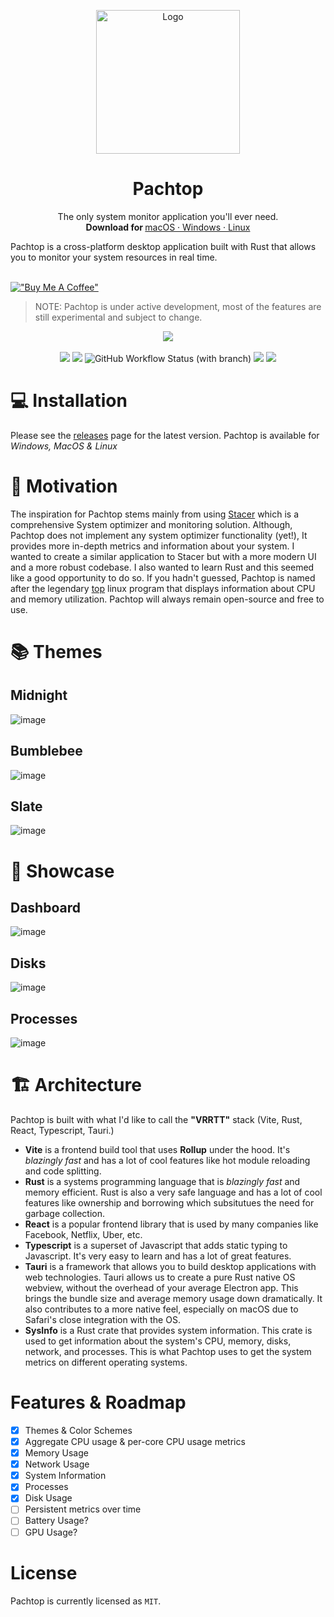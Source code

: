 <p align="center">
  <a href="#">
    
  </a>
  <p align="center">
   <img width="230" height="230" src="https://github.com/pacholoamit/pachtop/blob/master/public/logo-white.png" alt="Logo">
  </p>
  <h1 align="center"><b>Pachtop</b></h1>
  <p align="center">
  The only system monitor application you'll ever need.
    <br />
    <b>Download for </b>
    <a href="https://github.com/pacholoamit/pachtop/releases">
    macOS
    ·
    Windows
    ·
    Linux
    </a>
    <br />
</p>
Pachtop is a cross-platform desktop application built with Rust that allows you to monitor your system resources in real time.

<br/>
<br/>

[!["Buy Me A Coffee"](https://www.buymeacoffee.com/assets/img/custom_images/orange_img.png)](https://buymeacoffee.com/pacholoamit)

> NOTE: Pachtop is under active development, most of the features are still experimental and subject to change.

<p align="center">
    <img src="https://github.com/pacholoamit/pachtop/assets/69985528/104bac3d-3778-42a0-b358-8fc111f3a658"/>
    <br/>
    <br/>
    <img src="https://rust-reportcard.xuri.me/badge/github.com/pacholoamit/pachtop" />
    <img src="https://img.shields.io/badge/%3C%2F%3E-TypeScript-%230074c1.svg" />
    <img alt="GitHub Workflow Status (with branch)" src="https://img.shields.io/github/actions/workflow/status/pacholoamit/pachtop/release.yml?branch=release">
    <img src="https://img.shields.io/github/license/pacholoamit/pachtop" />
    <img src="https://img.shields.io/github/v/release/pacholoamit/pachtop">
</p>

# 💻 Installation

Please see the <a href="https://github.com/pacholoamit/pachtop/releases">releases</a> page for the latest version. Pachtop is available for <i>Windows, MacOS & Linux</i>

# 💯 Motivation

The inspiration for Pachtop stems mainly from using [Stacer](https://oguzhaninan.github.io/Stacer-Web/) which is a comprehensive System optimizer and monitoring solution. Although, Pachtop does not implement any system optimizer functionality (yet!), It provides more in-depth metrics and information about your system. I wanted to create a similar application to Stacer but with a more modern UI and a more robust codebase. I also wanted to learn Rust and this seemed like a good opportunity to do so. If you hadn't guessed, Pachtop is named after the legendary [top](<https://en.wikipedia.org/wiki/Top_(software)>) linux program that displays information about CPU and memory utilization. Pachtop will always remain open-source and free to use.

# 📚 Themes

## Midnight

![image](https://github.com/pacholoamit/pachtop/assets/69985528/197bf5ba-7c71-45cb-9b6e-dac92df71eeb)

## Bumblebee

![image](https://github.com/pacholoamit/pachtop/assets/69985528/41db4a6d-511e-498f-8d44-68b48123753a)

## Slate

![image](https://github.com/pacholoamit/pachtop/assets/69985528/f746921b-efbb-49fc-b65a-2bb375df4924)

# 🚀 Showcase

## Dashboard
![image](https://github.com/pacholoamit/pachtop/assets/69985528/f746921b-efbb-49fc-b65a-2bb375df4924)

## Disks
![image](https://github.com/pacholoamit/pachtop/assets/69985528/50c78111-029c-4517-899c-8b4472cff6fe)

## Processes
![image](https://github.com/pacholoamit/pachtop/assets/69985528/f4d1ab2d-773a-4851-818d-d5ad58f10e29)

# 🏗️ Architecture

Pachtop is built with what I'd like to call the **"VRRTT"** stack (Vite, Rust, React, Typescript, Tauri.)

- **Vite** is a frontend build tool that uses **Rollup** under the hood. It's _blazingly fast_ and has a lot of cool features like hot module reloading and code splitting.
- **Rust** is a systems programming language that is _blazingly fast_ and memory efficient. Rust is also a very safe language and has a lot of cool features like ownership and borrowing which subsitutues the need for garbage collection.
- **React** is a popular frontend library that is used by many companies like Facebook, Netflix, Uber, etc.
- **Typescript** is a superset of Javascript that adds static typing to Javascript. It's very easy to learn and has a lot of great features.
- **Tauri** is a framework that allows you to build desktop applications with web technologies. Tauri allows us to create a pure Rust native OS webview, without the overhead of your average Electron app. This brings the bundle size and average memory usage down dramatically. It also contributes to a more native feel, especially on macOS due to Safari's close integration with the OS.
- **SysInfo** is a Rust crate that provides system information. This crate is used to get information about the system's CPU, memory, disks, network, and processes. This is what Pachtop uses to get the system metrics on different operating systems.

# Features & Roadmap
- [x] Themes & Color Schemes
- [x] Aggregate CPU usage & per-core CPU usage metrics
- [x] Memory Usage
- [x] Network Usage
- [x] System Information
- [x] Processes
- [x] Disk Usage
- [ ] Persistent metrics over time
- [ ] Battery Usage?
- [ ] GPU Usage?

# License
Pachtop is currently licensed as `MIT`.
